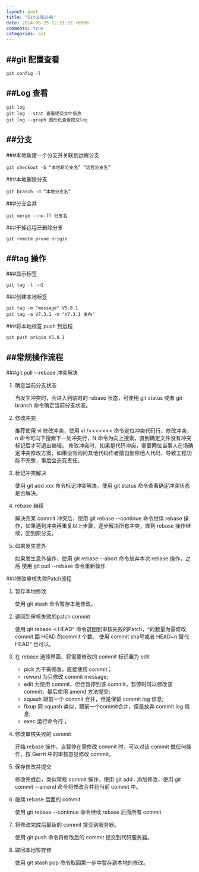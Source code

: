 ```yaml
---
layout: post
title: "Git必知必会"
date: 2014-06-25 12:21:52 +0800
comments: true
categories: git 
---
```



##git 配置查看
---
	git config -l

<!--more-->

##Log 查看
---
```
git log
git log --stat 查看提交文件信息
git log --graph 图形化查看提交log
```

##分支
---
###本地新建一个分支并关联到远程分支

	git checkout -b “本地新分支名” “远程分支名”

###本地删除分支

	git branch -d “本地分支名”

###分支合并

	git merge --no-ff 分支名

###干掉远程已删除分支

	git remote prune origin

##tag 操作
---
###显示标签

	git tag -l -n1

###创建本地标签
```
git tag -m "message" V5.8.1
git tag -a V7.3.1 -m "V7.3.1 发布"
```
###将本地标签 push 到远程

	git push origin V5.8.1

##常规操作流程
---
###git pull --rebase 冲突解决

1. 确定当前分支状态

	当发生冲突时，会进入到临时的 rebase 状态，可使用 git status 或者 git branch 命令确定当前分支状态。

2. 修改冲突

	推荐使用 vi 修改冲突，使用 vi /<<<<<<< 命令定位冲突代码行，修改冲突，n 命令可向下搜索下一处冲突行，N 命令为向上搜索，直到确定文件没有冲突标记后才可退出编辑。
修改冲突时，如果是代码冲突，需要两位当事人在场确定冲突修改方案，如果没有询问其他代码作者擅自删除他人代码，导致工程功能不完整，事后会追究责任。

3. 标记冲突解决

	使用 git add xxx 命令标记冲突解决，使用 git status 命令查看确定冲突状态是否解决。

4. rebase 继续

	解决完某 commit 冲突后，使用 git rebase --continue 命令继续 rebase 操作，如果遇到冲突再重复以上步骤，逐步解决所有冲突，直到 rebase 操作继续，回到原分支。

5. 如果发生意外
	
	如果发生意外操作，使用 git rebase --abort 命令放弃本次 rebase 操作，之后 使用 git pull --rebase 命令重新操作

###修改审核失败Patch流程

1. 暂存本地修改

	使用 git stash 命令暂存本地修改。

2. 退回到审核失败的patch commit

	使用 git rebase -i HEAD^ 命令退回到审核失败的Patch，^的数量为需修改 commit 距 HEAD 的commit 个数。
使用 commit sha号或者 HEAD~n 替代 HEAD^ 也可以。

3. 在 rebase 选择界面，将需要修改的 commit 标识置为 edit
	*	pick 为不需修改，直接使用 commit；
	*	reword 为只修改 commit message;
	*	edit 为使用 commit，但会暂停到该 commit，暂停时可以修改该 commit，最后使用 amend 方法提交;
	*	squash 跟前一个 commit 合并，但是保留 commit log 信息;
	*	fixup 同 squash 类似，跟前一个commit合并，但是放弃 commit log 信息;
	*	exec 运行命令行；

4. 修改审核失败的 commit

	开始 rebase 操作，当暂停在需修改 commit 时，可以对该 commit 做任何操作，按 Gerrit 中的审核意见修改 commit。

5. 保存修改并提交

	修改完成后，类似常规 commit 操作，使用 git add . 添加修改，使用 git commit --amend 命令将修改合并到当前 commit 中。

6. 继续 rebase 后面的 commit

	使用 git rebase --continue 命令继续 rebase 后面所有 commit

7. 将修改完成后最新的 commit 提交到服务器。

	使用 git push 命令将修改后的 commit 提交到代码服务器。

8. 取回本地暂存修

	使用 git stash pop 命令取回第一步中暂存到本地的修改。
